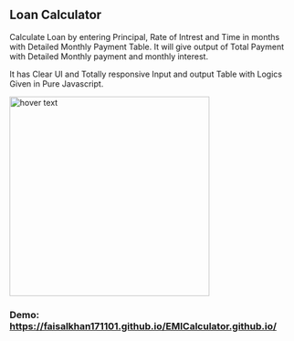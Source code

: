## Loan Calculator

Calculate Loan by entering Principal, Rate of Intrest and Time in months with Detailed Monthly Payment Table. It will give output of Total Payment with Detailed Monthly payment and monthly interest.

It has Clear UI and Totally responsive Input and output Table with Logics Given in Pure Javascript.

<img src="https://user-images.githubusercontent.com/87291732/210176508-48f3ff3a-1c6c-445a-928c-e5b2c6d0b2fd.png" width="350" title="hover text">

### Demo: https://faisalkhan171101.github.io/EMICalculator.github.io/
